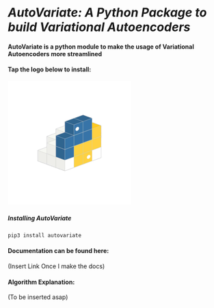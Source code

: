 # *AutoVariate: A Python Package to build Variational Autoencoders* 

#### AutoVariate is a python module to make the usage of Variational Autoencoders more streamlined

#### Tap the logo below to install:

[<img src="./assets/pip.png">](https://pypi.org/project/autovariate/?target=_blank)

##### Installing AutoVariate

```bash
pip3 install autovariate
```

#### Documentation can be found here:

(Insert Link Once I make the docs)

#### Algorithm Explanation:

(To be inserted asap)







